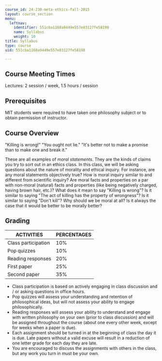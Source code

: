 ```yaml
---
course_id: 24-230-meta-ethics-fall-2015
layout: course_section
menu:
  leftnav:
    identifier: 551cba1160a9449e557e03127fe58198
    name: Syllabus
    weight: 10
title: Syllabus
type: course
uid: 551cba1160a9449e557e03127fe58198

---
```


Course Meeting Times
--------------------

Lectures: 2 session / week, 1.5 hours / session

Prerequisites
-------------

MIT students were required to have taken one philosophy subject or to obtain permission of instructor.

Course Overview
---------------

"Killing is wrong!" "You ought not lie." "It's better not to make a promise than to make one and break it."

These are all examples of _moral statements_. They are the kinds of claims you try to sort out in an ethics class. In this class, we will be asking questions about the nature of morality and ethical inquiry. For instance, are any moral statements objectively true? How is moral inquiry similar to and different from scientific inquiry? Are moral facts and properties on a par with non-moral (natural) facts and properties (like being negatively charged, having brown hair, etc.)? What does it mean to say "Killing is wrong"? Is it similar to saying "The act of killing has the property of wrongness"? Is it similar to saying "Don't kill"? Why should we be moral at all? Is it always the case that it would be better to be morally better?

Grading
-------

| ACTIVITIES | PERCENTAGES |
| --- | --- |
| Class participation | 10% |
| Pop quizzes | 10% |
| Reading responses | 20% |
| First paper | 25% |
| Second paper | 35% 

*   Class participation is based on actively engaging in class discussion and / or asking questions in office hours.
*   Pop quizzes will assess your understanding and retention of philosophical ideas, but will not assess your ability to engage philosophically.
*   Reading responses will assess your ability to understand and engage with written philosophy on your own (prior to class discussion) and will be assigned throughout the course (about one every other week, except for weeks when a paper is due).
*   Each assignment should be turned in at the beginning of class the day it is due. Late papers without a valid excuse will result in a reduction of one letter grade for each day they are late.
*   You are encouraged to discuss the assignments with others in the class, but any work you turn in must be your own.